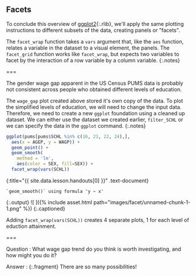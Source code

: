 ---
---

## Facets

To conclude this overview of [ggplot2](){:.rlib}, we'll apply the same plotting
instructions to different subsets of the data, creating panels or "facets".

The `facet_wrap` function takes a `vars` argument that, like the `aes` function,
relates a variable in the dataset to a visual element, the panels. The
`facet_grid` function works like `facet_wrap`, but expects two variables to
facet by the interaction of a row variable by a column variable.
{:.notes}

===

The gender wage gap apparent in the US Census PUMS data is probably not
consistent across people who obtained different levels of education.

The `wage_gap` plot created above stored it's own copy of the data. To plot the simplified levels of education, we will need to change the input data. Therefore, we need to create a
new `ggplot` foundation using a cleaned up dataset. We can either use the dataset we created earlier, `filter_SCHL` or we can specify the data in the `ggplot` command.
{:.notes}



~~~r
ggplot(pums[pums$SCHL %in% c(16, 21, 22, 24),],
  aes(x = AGEP, y = WAGP)) + 
  geom_point() +
  geom_smooth(
    method = 'lm',
    aes(color = SEX, fill=SEX)) +
  facet_wrap(vars(SCHL))
~~~
{:title="{{ site.data.lesson.handouts[0] }}" .text-document}


~~~
`geom_smooth()` using formula 'y ~ x'
~~~
{:.output}
![ ]({% include asset.html path="images/facet/unnamed-chunk-1-1.png" %})
{:.captioned}

Adding `facet_wrap(vars(SCHL))` creates 4 separate plots, 1 for each level of eduction attainment.

===

Question
: What wage gap trend do you think is worth investigating, and how might you
do it?

Answer
: {:.fragment} There are so many possibilities! 
